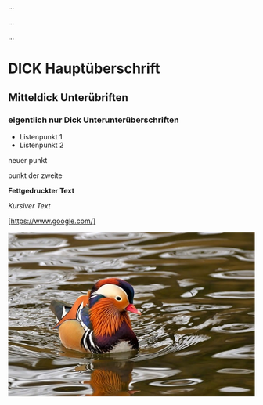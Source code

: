 

...


...


...


# DICK Hauptüberschrift

## Mitteldick Unterübriften

### eigentlich nur Dick Unterunterüberschriften

- Listenpunkt 1
- Listenpunkt 2

neuer punkt

punkt der zweite

**Fettgedruckter Text**

*Kursiver Text*

[https://www.google.com/]

![Bild von einem Wasservogel](mandarin-ducks-8525827_640.jpg)
